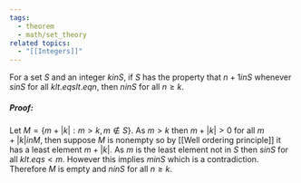 ```yaml
---
tags:
  - theorem
  - math/set_theory
related topics:
  - "[[Integers]]"
---
```

For a set $S$ and an integer $k in S$, if $S$ has the property that $n+1 in S$ whenever $s in S$ for all $k lt.eq s lt.eq n$, then $n in S$ for all $n\geq k$.
##### Proof:
Let $M=\{m + |k|: m > k, m\notin S\}$. As $m>k$ then $m+|k| > 0$ for all $m+|k| in M$, then suppose $M$ is nonempty so by [[Well ordering principle]] it has a least element $m + |k|$. As $m$ is the least element not in $S$ then $s in S$ for all $k lt.eq s< m$. However this implies $m in S$ which is a contradiction. Therefore $M$ is empty and $n in S$ for all $n\geq k$.